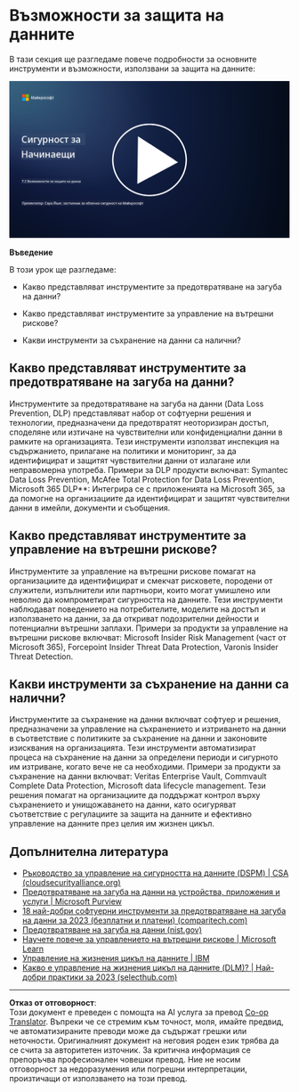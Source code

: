 <!--
CO_OP_TRANSLATOR_METADATA:
{
  "original_hash": "50697add9758e54693442d502d2d5f8a",
  "translation_date": "2025-09-03T21:27:50+00:00",
  "source_file": "7.2 Data security capabilities.md",
  "language_code": "bg"
}
-->
# Възможности за защита на данните

В тази секция ще разгледаме повече подробности за основните инструменти и възможности, използвани за защита на данните:

[![Гледайте видеото](../../translated_images/7-2_placeholder.1f3c39f0c7cfea7ef355438079e171e047a0f79c8dc0b63ad78513b1910f7cdf.bg.png)](https://learn-video.azurefd.net/vod/player?id=0c9fff7c-e17c-4a14-ac3b-69b5a5786f55)

**Въведение**

В този урок ще разгледаме:

- Какво представляват инструментите за предотвратяване на загуба на данни?

- Какво представляват инструментите за управление на вътрешни рискове?

- Какви инструменти за съхранение на данни са налични?

## Какво представляват инструментите за предотвратяване на загуба на данни?

Инструментите за предотвратяване на загуба на данни (Data Loss Prevention, DLP) представляват набор от софтуерни решения и технологии, предназначени да предотвратят неоторизиран достъп, споделяне или изтичане на чувствителни или конфиденциални данни в рамките на организацията. Тези инструменти използват инспекция на съдържанието, прилагане на политики и мониторинг, за да идентифицират и защитят чувствителни данни от излагане или неправомерна употреба. Примери за DLP продукти включват: Symantec Data Loss Prevention, McAfee Total Protection for Data Loss Prevention, Microsoft 365 DLP**: Интегрира се с приложенията на Microsoft 365, за да помогне на организациите да идентифицират и защитят чувствителни данни в имейли, документи и съобщения.

## Какво представляват инструментите за управление на вътрешни рискове?

Инструментите за управление на вътрешни рискове помагат на организациите да идентифицират и смекчат рисковете, породени от служители, изпълнители или партньори, които могат умишлено или неволно да компрометират сигурността на данните. Тези инструменти наблюдават поведението на потребителите, моделите на достъп и използването на данни, за да откриват подозрителни дейности и потенциални вътрешни заплахи. Примери за продукти за управление на вътрешни рискове включват: Microsoft Insider Risk Management (част от Microsoft 365), Forcepoint Insider Threat Data Protection, Varonis Insider Threat Detection.

## Какви инструменти за съхранение на данни са налични?

Инструментите за съхранение на данни включват софтуер и решения, предназначени за управление на съхранението и изтриването на данни в съответствие с политиките за съхранение на данни и законовите изисквания на организацията. Тези инструменти автоматизират процеса на съхранение на данни за определени периоди и сигурното им изтриване, когато вече не са необходими. Примери за продукти за съхранение на данни включват: Veritas Enterprise Vault, Commvault Complete Data Protection, Microsoft data lifecycle management. Тези решения помагат на организациите да поддържат контрол върху съхранението и унищожаването на данни, като осигуряват съответствие с регулациите за защита на данните и ефективно управление на данните през целия им жизнен цикъл.

## Допълнителна литература

- [Ръководство за управление на сигурността на данните (DSPM) | CSA (cloudsecurityalliance.org)](https://cloudsecurityalliance.org/blog/2023/03/31/the-big-guide-to-data-security-posture-management-dspm/)
- [Предотвратяване на загуба на данни на устройства, приложения и услуги | Microsoft Purview](https://youtu.be/hvqq8L_0kgI)
- [18 най-добри софтуерни инструменти за предотвратяване на загуба на данни за 2023 (безплатни и платени) (comparitech.com)](https://www.comparitech.com/data-privacy-management/data-loss-prevention-tools-software/)
- [Предотвратяване на загуба на данни (nist.gov)](https://tsapps.nist.gov/publication/get_pdf.cfm?pub_id=904672)
- [Научете повече за управлението на вътрешни рискове | Microsoft Learn](https://learn.microsoft.com/purview/insider-risk-management?WT.mc_id=academic-96948-sayoung)
- [Управление на жизнения цикъл на данните | IBM](https://www.ibm.com/topics/data-lifecycle-management)
- [Какво е управление на жизнения цикъл на данните (DLM)? | Най-добри практики за 2023 (selecthub.com)](https://www.selecthub.com/big-data-analytics/data-lifecycle-management/)

---

**Отказ от отговорност**:  
Този документ е преведен с помощта на AI услуга за превод [Co-op Translator](https://github.com/Azure/co-op-translator). Въпреки че се стремим към точност, моля, имайте предвид, че автоматизираните преводи може да съдържат грешки или неточности. Оригиналният документ на неговия роден език трябва да се счита за авторитетен източник. За критична информация се препоръчва професионален човешки превод. Ние не носим отговорност за недоразумения или погрешни интерпретации, произтичащи от използването на този превод.